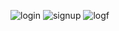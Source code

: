 ![login](https://github.com/Oumaima31/Login/assets/154523717/82ddceb2-0e24-40ad-bf37-57bb8dbef460)
![signup](https://github.com/Oumaima31/Login/assets/154523717/6462cbaf-b7d3-4a38-babb-29442e9e71eb)
![logf](https://github.com/Oumaima31/Login/assets/154523717/f96842ec-935b-4a7d-b587-4412edd4df71)

